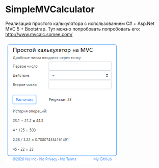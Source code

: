 # SimpleMVCalculator
Реализация простого калькулятора с использованием C# + Asp.Net MVC 5 + Bootstrap.
Тут можно попробовать попробовать его: http://www.mvcalc.somee.com/


![Скриншот](https://github.com/AlexSherTemplar/SimpleMVCCalculator/blob/master/Screens/Scr1.PNG)
